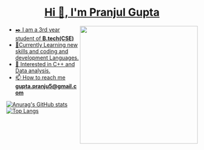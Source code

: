 
   <a href="https://komarev.com/ghpvc/?username=pranju1">
   <img src="https://komarev.com/ghpvc/?username=pranju1&style=flat-square&color=blue" alt=""/>

<h1 align="center">Hi 👋, I'm Pranjul Gupta</h1>
<img align="right" src="https://media.giphy.com/media/M9gbBd9nbDrOTu1Mqx/giphy.gif" width="310"/>
   
- ✒️ I am a 3rd year student of **B.tech(CSE)**
- 📌Currently Learning new skills and coding and development Languages.
- 🔖 Interested in C++ and Data analysis.
- 📫 How to reach me **gupta.pranju5@gmail.com**

[![Anurag's GitHub stats](https://github-readme-stats.vercel.app/api?username=pranjul1&theme=cobalt)](https://github.com/anuraghazra/github-readme-stats)
<br>
[![Top Langs](https://github-readme-stats.vercel.app/api/top-langs/?username=pranjul1)](https://github.com/anuraghazra/github-readme-stats)
